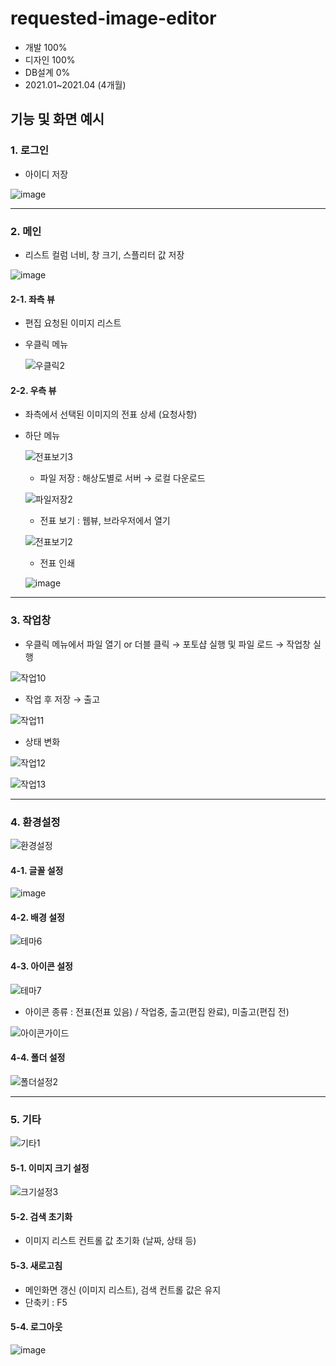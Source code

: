 # requested-image-editor

- 개발 100%
- 디자인 100%
- DB설계 0%
- 2021.01~2021.04 (4개월)

## 기능 및 화면 예시

### 1. 로그인
- 아이디 저장

![image](https://user-images.githubusercontent.com/14077108/137447401-53b088c3-e64e-4d26-bcb8-83924b0cf6c1.png)

- - -

### 2. 메인
- 리스트 컬럼 너비, 창 크기, 스플리터 값 저장

![image](https://user-images.githubusercontent.com/14077108/137449088-5ba2342a-30d6-491b-b642-5b77a0cdb93f.png)

#### 2-1. 좌측 뷰
- 편집 요청된 이미지 리스트
- 우클릭 메뉴

    ![우클릭2](https://user-images.githubusercontent.com/14077108/137505072-b92a1596-6ab2-4021-8d77-c03134012c01.png)

#### 2-2. 우측 뷰
- 좌측에서 선택된 이미지의 전표 상세 (요청사항)
- 하단 메뉴

    ![전표보기3](https://user-images.githubusercontent.com/14077108/137486000-e7cb541e-3511-40d1-a2e7-35abfe2bf6e1.png)

    + 파일 저장 : 해상도별로 서버 → 로컬 다운로드

    ![파일저장2](https://user-images.githubusercontent.com/14077108/137497969-f5bcf803-9621-4812-b61c-037adeb5df77.png)

    + 전표 보기 : 웹뷰, 브라우저에서 열기

    ![전표보기2](https://user-images.githubusercontent.com/14077108/137481832-618219aa-6b81-41ed-8b30-7038da035030.png)
       
    + 전표 인쇄

    ![image](https://user-images.githubusercontent.com/14077108/137460896-f0b2a993-2e0a-45e6-b2f4-64c97ab81e72.png)

- - -

### 3. 작업창
- 우클릭 메뉴에서 파일 열기 or 더블 클릭 → 포토샵 실행 및 파일 로드 → 작업창 실행

![작업10](https://user-images.githubusercontent.com/14077108/137513121-0b585ed7-69c1-4920-b300-1578a37ef2d4.png)

- 작업 후 저장 → 출고

![작업11](https://user-images.githubusercontent.com/14077108/137513155-e7765ba1-49ac-44ea-98b2-7d3edc6b0327.png)

- 상태 변화

![작업12](https://user-images.githubusercontent.com/14077108/137514007-5452a3e7-8cd2-4eda-ab3a-8087e2038eea.png)

![작업13](https://user-images.githubusercontent.com/14077108/137514457-67939ed9-1e08-4141-ad8e-09553c7208ab.png)

- - -

### 4. 환경설정

![환경설정](https://user-images.githubusercontent.com/14077108/137449977-a1b5af94-bf31-4797-ae61-d90c23a2c95d.png)

#### 4-1. 글꼴 설정

![image](https://user-images.githubusercontent.com/14077108/137455285-ced1a374-711b-4f4e-939c-55b6fb254955.png)

#### 4-2. 배경 설정

![테마6](https://user-images.githubusercontent.com/14077108/137455678-6f06cd18-3eb9-400f-a13d-13049ab48cb7.png)

#### 4-3. 아이콘 설정

![테마7](https://user-images.githubusercontent.com/14077108/137455696-9a96d24c-0960-49a3-aecf-2267124a9353.png)

- 아이콘 종류 : 전표(전표 있음) / 작업중, 출고(편집 완료), 미출고(편집 전)
    
![아이콘가이드](https://user-images.githubusercontent.com/14077108/137486990-caf6d5e5-8a77-4cf8-b703-758d2749d19b.jpg)

#### 4-4. 폴더 설정

![폴더설정2](https://user-images.githubusercontent.com/14077108/137458530-4afe3e8f-83d5-4334-9897-1451bee9950b.png)

- - -

### 5. 기타

![기타1](https://user-images.githubusercontent.com/14077108/137480331-a6a0f902-6275-4ad1-9eac-005501935be0.png)

#### 5-1. 이미지 크기 설정

![크기설정3](https://user-images.githubusercontent.com/14077108/137459801-85afa6b5-619a-4f6b-b4cb-cec8b9c85d68.png)

#### 5-2. 검색 초기화

- 이미지 리스트 컨트롤 값 초기화 (날짜, 상태 등)

#### 5-3. 새로고침
- 메인화면 갱신 (이미지 리스트), 검색 컨트롤 값은 유지
- 단축키 : F5

#### 5-4. 로그아웃

![image](https://user-images.githubusercontent.com/14077108/137480642-49a911f8-32d7-42ac-b612-1cee7e2ee1ac.png)


